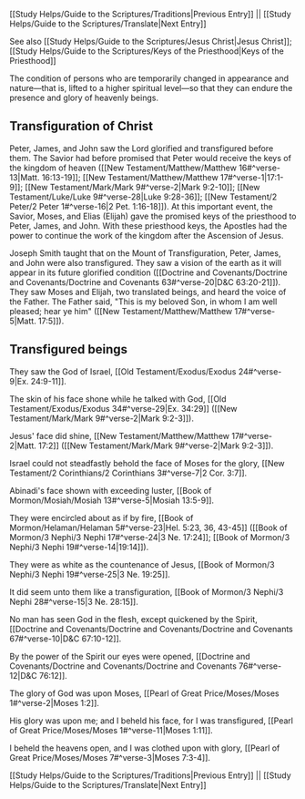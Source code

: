 [[Study Helps/Guide to the Scriptures/Traditions|Previous Entry]]  ||  [[Study Helps/Guide to the Scriptures/Translate|Next Entry]]

 See also [[Study Helps/Guide to the Scriptures/Jesus Christ|Jesus Christ]]; [[Study Helps/Guide to the Scriptures/Keys of the Priesthood|Keys of the Priesthood]]

 The condition of persons who are temporarily changed in appearance and nature—that is, lifted to a higher spiritual level—so that they can endure the presence and glory of heavenly beings.

## Transfiguration of Christ

 Peter, James, and John saw the Lord glorified and transfigured before them. The Savior had before promised that Peter would receive the keys of the kingdom of heaven ([[New Testament/Matthew/Matthew 16#^verse-13|Matt. 16:13-19]]; [[New Testament/Matthew/Matthew 17#^verse-1|17:1-9]]; [[New Testament/Mark/Mark 9#^verse-2|Mark 9:2-10]]; [[New Testament/Luke/Luke 9#^verse-28|Luke 9:28-36]]; [[New Testament/2 Peter/2 Peter 1#^verse-16|2 Pet. 1:16-18]]). At this important event, the Savior, Moses, and Elias (Elijah) gave the promised keys of the priesthood to Peter, James, and John. With these priesthood keys, the Apostles had the power to continue the work of the kingdom after the Ascension of Jesus.

 Joseph Smith taught that on the Mount of Transfiguration, Peter, James, and John were also transfigured. They saw a vision of the earth as it will appear in its future glorified condition ([[Doctrine and Covenants/Doctrine and Covenants/Doctrine and Covenants 63#^verse-20|D&C 63:20-21]]). They saw Moses and Elijah, two translated beings, and heard the voice of the Father. The Father said, "This is my beloved Son, in whom I am well pleased; hear ye him" ([[New Testament/Matthew/Matthew 17#^verse-5|Matt. 17:5]]).

## Transfigured beings

 They saw the God of Israel, [[Old Testament/Exodus/Exodus 24#^verse-9|Ex. 24:9-11]].

 The skin of his face shone while he talked with God, [[Old Testament/Exodus/Exodus 34#^verse-29|Ex. 34:29]] ([[New Testament/Mark/Mark 9#^verse-2|Mark 9:2-3]]).

 Jesus' face did shine, [[New Testament/Matthew/Matthew 17#^verse-2|Matt. 17:2]] ([[New Testament/Mark/Mark 9#^verse-2|Mark 9:2-3]]).

 Israel could not steadfastly behold the face of Moses for the glory, [[New Testament/2 Corinthians/2 Corinthians 3#^verse-7|2 Cor. 3:7]].

 Abinadi's face shown with exceeding luster, [[Book of Mormon/Mosiah/Mosiah 13#^verse-5|Mosiah 13:5-9]].

 They were encircled about as if by fire, [[Book of Mormon/Helaman/Helaman 5#^verse-23|Hel. 5:23, 36, 43-45]] ([[Book of Mormon/3 Nephi/3 Nephi 17#^verse-24|3 Ne. 17:24]]; [[Book of Mormon/3 Nephi/3 Nephi 19#^verse-14|19:14]]).

 They were as white as the countenance of Jesus, [[Book of Mormon/3 Nephi/3 Nephi 19#^verse-25|3 Ne. 19:25]].

 It did seem unto them like a transfiguration, [[Book of Mormon/3 Nephi/3 Nephi 28#^verse-15|3 Ne. 28:15]].

 No man has seen God in the flesh, except quickened by the Spirit, [[Doctrine and Covenants/Doctrine and Covenants/Doctrine and Covenants 67#^verse-10|D&C 67:10-12]].

 By the power of the Spirit our eyes were opened, [[Doctrine and Covenants/Doctrine and Covenants/Doctrine and Covenants 76#^verse-12|D&C 76:12]].

 The glory of God was upon Moses, [[Pearl of Great Price/Moses/Moses 1#^verse-2|Moses 1:2]].

 His glory was upon me; and I beheld his face, for I was transfigured, [[Pearl of Great Price/Moses/Moses 1#^verse-11|Moses 1:11]].

 I beheld the heavens open, and I was clothed upon with glory, [[Pearl of Great Price/Moses/Moses 7#^verse-3|Moses 7:3-4]].

[[Study Helps/Guide to the Scriptures/Traditions|Previous Entry]]  ||  [[Study Helps/Guide to the Scriptures/Translate|Next Entry]]